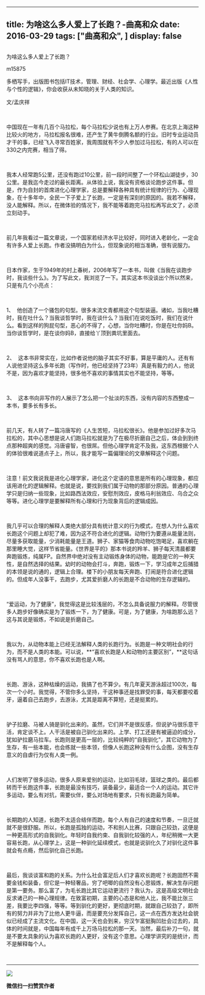 
---
title:   为啥这么多人爱上了长跑？-曲高和众
date: 2016-03-29
tags: ["曲高和众", ]
display: false
---


## 



为啥这么多人爱上了长跑？




m15875




多栖写手，出版图书包括IT技术，管理、财经、社会学、心理学。最近出版《人性与个性的逻辑》，你会收获从未知晓的关于人类的知识。


文/孟庆祥

&nbsp;

中国现在一年有几百个马拉松，每个马拉松少说也有上万人参赛。在北京上海这种比较火的地方，马拉松报名很难，还产生了黄牛倒腾名额的行业。旧时专业运动员才干的事，已经飞入寻常百姓家，我周围就有不少人参加过马拉松，有的人可以在330之内完赛，相当了得。

&nbsp;

我本人经常跑5公里，还没有跑过10公里，前一段时间整了一个环松山湖徒步，30公里。是我迄今走过的最长距离。从体验上说，我没有资格谈论跑步这件事。但是，作为自封的首席进化心理学家，总是要解释各种具有统计规律的行为、心理现象，在十多年中，全民一下子爱上了长跑，一定是有深刻的原因的。我若不解释，没人能解释。所以，在微体验的情况下，我不能等着跑完马拉松再写此文了，必须立刻动手。

&nbsp;

前几年我看过一篇文章说，一个国家若经济水平比较好，同时进入老龄化，一定会有许多人爱上长跑。作者没搞明白为什么，但现象说的相当准确，很有说服力。

&nbsp;

日本作家，生于1949年的村上春树，2006年写了一本书，叫做《当我在谈跑步时，我谈些什么》。为了写此文，我浏览了一下。其实这本书没谈出个所以然来，只是有几个小亮点：

&nbsp;

1、&nbsp; 他创造了一个骚包的句型。很多末流文青都用这个句型装逼。诸如，当我吐糟时，我在吐什么？当我谈哲学时，我在谈什么？当我们在说吃饭时，我们在说什么。看到这样的狗屁句型，恶心的不得了，心想，当你吐糟时，你是在吐你妈B。当你谈哲学时，是在谈你妈B，直接给丫顶到粪坑里面去。

&nbsp;

2、&nbsp; 这本书非常实在，比如作者说他的脑子其实不好事，算是平庸的人。还有有人说他坚持这么多年长跑（写作时，他已经坚持了23年）真是有毅力的人，他说不是，因为喜欢才能坚持，很多他不喜欢的事情其实也不能坚持，等等。

&nbsp;

3、&nbsp; 这本书向非写作的人展示了怎么把一个扯淡的东西，没有内容的东西整成一本书，要多长有多长。

&nbsp;

前几天，有人转了一篇冯唐写的《人生苦短，马拉松很长》。他是参加过好多次马拉松的，其中心思想是说人们跑马拉松就是为了在极尽折磨自己之后，体会到到终点那种超爽的感觉。冯唐睿智，也很屌。但他心理学肯定不及我，这东西根据个人的体验很难说道点子上，所以，我才能写一篇偏理论的文章解释这个问题。

&nbsp;

注意！前文我说我是进化心理学家，进化这个定语的意思是所有的心理现象，都应该用进化的逻辑解释。也就是说，要找到我们属于动物的那部分原因。普通的心理学只是归纳一些现象，比如路西法效应，安慰剂效应，皮格马利翁效应、乌合之众等等。进化心理学是要解释所有心理和行为现象背后的逻辑成因。

&nbsp;

我几乎可以合理的解释人类绝大部分具有统计意义的行为模式，在想人为什么喜欢长跑这个问题上却犯了难，因为这不符合进化的逻辑。动物行为要遵从能量法则，尽量多获取能量，少消耗能量是王道。狮子、家猫等食肉动物吃饱喝足，喜欢躺在那里睡大觉，这样节省能量。《世界是平的》那本书说的羚羊、狮子每天清晨都要奔跑锻炼，纯属FP。自然界中绝对没有主动锻炼身体的动物，能跑是它的一种天性，是自然选择的结果。幼时的动物会打斗，奔跑，锻炼一下，学习成年之后捕猎的本领是说的通的，逻辑上合理。楼下的小朋友每天奔跑、打闹是符合进化逻辑的。但成年人没事干，去跑步，尤其爱折磨人的长跑是不合动物的生存逻辑的。

&nbsp;

“爱运动，为了健康”，我觉得这是比较浅层的，不怎么具备说服力的解释。尽管很多人跑步好像确实是为了锻炼一下，为了健康。可是，为了健康，为啥跑那么远？这与其说是锻炼，不如说是折磨自己。

&nbsp;

我以为，从动物本能上已经无法解释人类的长跑行为。长跑是一种文明社会的行为，而不是人类的本能。可以说，**“喜欢长跑是人和动物的主要区别”，**这句话没有骂人的意思，你不喜欢长跑也是人啊。

&nbsp;

长跑、游泳，这种枯燥的运动，我搞了也不算少。有几年夏天游泳超过100次，每次一个小时。我觉得，不管你多么坚持，干这种事还是找罪受的事，每天都要咬着牙，逼着自己去跑步，去游泳，尤其是距离不算短，还是挺累的。

&nbsp;

驴子拉磨、马被人骑是驯化出来的。虽然，它们并不是很反感，但说驴马很乐意干活，肯定谈不上。人干活是被自己驯化出来的。上学、打工还是有被逼迫的成分，犹如驴拉磨马拉车。长跑则是更高一层的，比较纯粹的“自我驯化”，其它动物为了生存，有一些本能，也会练就一些本领，但像人长跑这种没有什么企图，没有生存意义的自虐行为仅有人类一例。

&nbsp;

人们发明了很多运动，很多人原来爱别的运动，比如羽毛球，篮球之类的。最后都转而干长跑这件事，长跑是最没有技巧，装备最少，最适合一个人的运动。其它许多运动，要么有对抗，需要伙伴，要么对场地有要求，只有长跑最为简单。

&nbsp;

长期跑的人知道，长跑不太适合结伴而跑，每个人有自己的速度和节奏，一旦迁就就不是很舒服。所以，长跑是孤独的运动，不和别人比赛，只跟自己较劲，这便是一种更高形式的自我驯化。年轻时自我约束、自我驯化较强的人，年纪稍微一大更容易长跑，从心理学上，这是一种驯化延续模式，也就是说驯化久了对驯化这件事就会有点瘾，然后驯化自己长跑。

&nbsp;

最后，我谈谈富和跑的关系。为什么社会富足后人们才喜欢长跑呢？长跑固然不需要金钱和装备，但它是一种轻奢品，穷了吧唧的自然没有心思锻炼，解决生存问题是第一要务。那么富了，为毛长跑比其它运动更流行？我认为，这是高级文明社会反求诸己的一种心理规律。在致富初期，主要的心态是和他人比，我不能比张三差，我要比李四强，等等。等到驯化的更好，更彻底时期，就跟自己较劲了，即所有的努力并非为了比他人更牛逼，而是要充分发挥自己，这一点在西方发达社会貌似已经成了主流文化。在中国，这一天也会到来，穷汉乍富挺胸凹肚会过去的，具体的时间就是，中国每年有成千上万场马拉松的那一天。当然，最后补刀一句，就是不要太具象的认为喜欢长跑的人更好，没有这个意思。心理学讲究的是统计，而不是解释每个人。

&nbsp;



****

**<img data-s="300,640" data-type="jpeg" src="http://mmbiz.qpic.cn/mmbiz/fxGMiaL5Zj1gAtMBdoRAfrkfBNF0WEAG9elY136EMERA8zleoqyibsc68mLpoiagDqkzcRhEo0psRuCqoQbcWg52w/0?wx_fmt=jpeg" data-ratio="1" data-w="430"/>**


**微信扫一扫赞赏作者**













